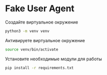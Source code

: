 # Fake User Agent

Создайте виртуальное окружение
```sh
python3 -m venv venv
```

Активируете виртуальное окружение
```sh
source venv/bin/activate
```

Установите необходимые модули для работы
```sh
pip install -r requirements.txt
```

